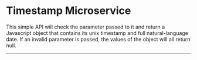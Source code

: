 Timestamp Microservice
=========================

This simple API will check the parameter passed to it and return a Javascript object that contains its unix timestamp and full natural-language date.  If an invalid parameter is passed, the values of the object will all return null.

------------

